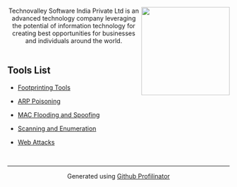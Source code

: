   

<br/>  

<div align="right">
<img src="https://www.technovalley.co.in/wp-content/uploads/2019/05/technovalley-new.png" align="right" height="200" width="" />
</div>  
  

<div align="center">Technovalley Software India Private Ltd is an advanced technology company leveraging the potential of information technology for creating best opportunities for businesses and individuals around the world. </div>  
  

<br/>  


## Tools List  
- [Footprinting Tools](https://github.com/technovalley-aks/Ethical-Hacking-Tools/tree/main/FOOTPRINTING%20TOOLS/whois-lookup%20Tools)
  
  

- [ARP Poisoning](https://github.com/technovalley-aks/Ethical-Hacking-Tools/tree/main/ARP%20Poisoning)  
  

- [MAC Flooding and Spoofing](https://github.com/technovalley-aks/Ethical-Hacking-Tools/tree/main/MAC%20Flooding%20and%20Spoofing)  
  

- [Scanning and Enumeration](https://github.com/technovalley-aks/Ethical-Hacking-Tools/tree/main/SCANNING%20AND%20ENUMERATION%20TOOLS)  
  

- [Web Attacks](https://github.com/technovalley-aks/Ethical-Hacking-Tools/tree/main/Web%20Attacks)  

<br />

----
<div align="center">Generated using <a href="https://profilinator.rishav.dev/" target="_blank">Github Profilinator</a></div>
